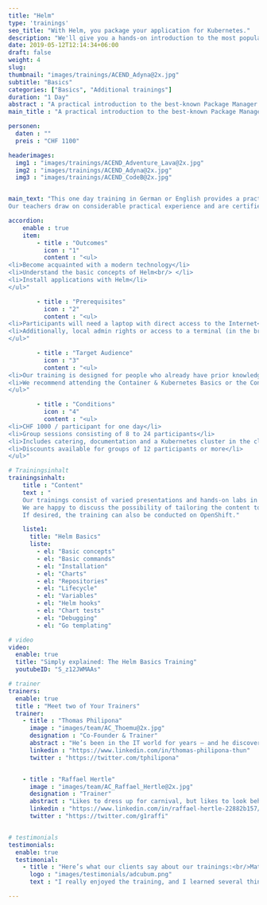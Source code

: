```yaml
---
title: "Helm"
type: 'trainings'
seo_title: "With Helm, you package your application for Kubernetes."
description: "We'll give you a hands-on introduction to the most popular package manager for apps on Kubernetes. "
date: 2019-05-12T12:14:34+06:00
draft: false
weight: 4
slug:
thumbnail: "images/trainings/ACEND_Adyna@2x.jpg"
subtitle: "Basics"
categories: ["Basics", "Additional trainings"]
duration: "1 Day"
abstract : "A practical introduction to the best-known Package Manager for applications on Kubernetes."
main_title : "A practical introduction to the best-known Package Manager for applications on Kubernetes."

personen:
  daten : ""
  preis : "CHF 1100"

headerimages:
  img1 : "images/trainings/ACEND_Adventure_Lava@2x.jpg"
  img2 : "images/trainings/ACEND_Adyna@2x.jpg"
  img3 : "images/trainings/ACEND_CodeB@2x.jpg"


main_text: "This one day training in German or English provides a practical and easy-to-understand introduction to Helm, the best-known package manager for applications on Kubernetes. With Helm, even complex applications can be defined, installed, managed and run on container platforms.\n\n
Our teachers draw on considerable practical experience and are certified Kubernetes administrators."

accordion:
    enable : true
    item:
        - title : "Outcomes"
          icon : "1"
          content : "<ul>
<li>Become acquainted with a modern technology</li>
<li>Understand the basic concepts of Helm<br/> </li>
<li>Install applications with Helm</li>
</ul>"

        - title : "Prerequisites"
          icon : "2"
          content : "<ul>
<li>Participants will need a laptop with direct access to the Internet</li>
<li>Additionally, local admin rights or access to a terminal (in the browser) are required</li>
</ul>"

        - title : "Target Audience"
          icon : "3"
          content : "<ul>
<li>Our training is designed for people who already have prior knowledge of container technologies</li>
<li>We recommend attending the Container & Kubernetes Basics or the Container & OpenShift Basics training before registering for this course</li>
</ul>"

        - title : "Conditions"
          icon : "4"
          content : "<ul>
<li>CHF 1000 / participant for one day</li>
<li>Group sessions consisting of 8 to 24 participants</li>
<li>Includes catering, documentation and a Kubernetes cluster in the cloud</li>
<li>Discounts available for groups of 12 participants or more</li>
</ul>"

# Trainingsinhalt
trainingsinhalt:
    title : "Content"
    text : "
    Our trainings consist of varied presentations and hands-on labs in order to teach content in an appealing fashion.
    We are happy to discuss the possibility of tailoring the content to your infrastructure. Should you require additional contents, we can adapt the program to your needs.
    If desired, the training can also be conducted on OpenShift."

    liste1:
      title: "Helm Basics"
      liste:
        - el: "Basic concepts"
        - el: "Basic commands"
        - el: "Installation"
        - el: "Charts"
        - el: "Repositories"
        - el: "Lifecycle"
        - el: "Variables"
        - el: "Helm hooks"
        - el: "Chart tests"
        - el: "Debugging"
        - el: "Go templating"

# video
video:
  enable: true
  title: "Simply explained: The Helm Basics Training"
  youtubeID: "S_z12JWMAAs"

# trainer
trainers:
  enable: true
  title : "Meet two of Your Trainers"
  trainer:
    - title : "Thomas Philipona"
      image : "images/team/AC_Thoemu@2x.jpg"
      designation : "Co-Founder & Trainer"
      abstract : "He’s been in the IT world for years – and he discovers everything else on his bicycle."
      linkedin : "https://www.linkedin.com/in/thomas-philipona-thun"
      twitter : "https://twitter.com/tphilipona"


    - title : "Raffael Hertle"
      image : "images/team/AC_Raffael_Hertle@2x.jpg"
      designation : "Trainer"
      abstract : "Likes to dress up for carnival, but likes to look behind the masks when it comes to cloud native technologies"
      linkedin : "https://www.linkedin.com/in/raffael-hertle-22882b157/"
      twitter : "https://twitter.com/g1raffi"


# testimonials
testimonials:
  enable: true
  testimonial:
    - title : "Here’s what our clients say about our trainings:<br/>Matthias Summer, Austria"
      logo : "images/testimonials/adcubum.png"
      text : "I really enjoyed the training, and I learned several things that helped me with my daily tasks. You could tell that the trainers had a lot of practical experience with and passion for the technology. They also supported us well and gave us useful advice."

---
```

